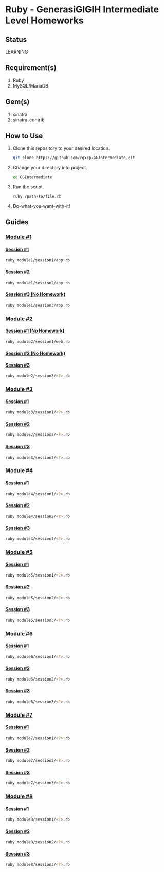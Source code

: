 # Ruby - GenerasiGIGIH Intermediate Level Homeworks

## Status

LEARNING

## Requirement(s)

1. Ruby
2. MySQL/MariaDB

## Gem(s)

1. sinatra
2. sinatra-contrib

## How to Use

1. Clone this repository to your desired location.
   ```bash
   git clone https://github.com/rgxcp/GGIntermediate.git
   ```
2. Change your directory into project.
   ```bash
   cd GGIntermediate
   ```
3. Run the script.
   ```bash
   ruby /path/to/file.rb
   ```
4. Do-what-you-want-with-it!

## Guides

### [Module #1](https://github.com/rgxcp/GGIntermediate/tree/master/module1)

#### [Session #1](https://github.com/rgxcp/GGIntermediate/tree/master/module1/session1)

```bash
ruby module1/session1/app.rb
```

#### [Session #2](https://github.com/rgxcp/GGIntermediate/tree/master/module1/session2)

```bash
ruby module1/session2/app.rb
```

#### [Session #3 (No Homework)](https://github.com/rgxcp/GGIntermediate/tree/master/module1/session3)

```bash
ruby module1/session3/app.rb
```

### [Module #2](https://github.com/rgxcp/GGIntermediate/tree/master/module2)

#### [Session #1 (No Homework)](https://github.com/rgxcp/GGIntermediate/tree/master/module2/session1)

```bash
ruby module2/session1/web.rb
```

#### [Session #2 (No Homework)](https://github.com/rgxcp/GGIntermediate/tree/master/module2/session2)

#### [Session #3](https://github.com/rgxcp/GGIntermediate/tree/master/module2/session3)

```bash
ruby module2/session3/<?>.rb
```

### [Module #3](https://github.com/rgxcp/GGIntermediate/tree/master/module3)

#### [Session #1](https://github.com/rgxcp/GGIntermediate/tree/master/module3/session1)

```bash
ruby module3/session1/<?>.rb
```

#### [Session #2](https://github.com/rgxcp/GGIntermediate/tree/master/module3/session2)

```bash
ruby module3/session2/<?>.rb
```

#### [Session #3](https://github.com/rgxcp/GGIntermediate/tree/master/module3/session3)

```bash
ruby module3/session3/<?>.rb
```

### [Module #4](https://github.com/rgxcp/GGIntermediate/tree/master/module4)

#### [Session #1](https://github.com/rgxcp/GGIntermediate/tree/master/module4/session1)

```bash
ruby module4/session1/<?>.rb
```

#### [Session #2](https://github.com/rgxcp/GGIntermediate/tree/master/module4/session2)

```bash
ruby module4/session2/<?>.rb
```

#### [Session #3](https://github.com/rgxcp/GGIntermediate/tree/master/module4/session3)

```bash
ruby module4/session3/<?>.rb
```

### [Module #5](https://github.com/rgxcp/GGIntermediate/tree/master/module5)

#### [Session #1](https://github.com/rgxcp/GGIntermediate/tree/master/module5/session1)

```bash
ruby module5/session1/<?>.rb
```

#### [Session #2](https://github.com/rgxcp/GGIntermediate/tree/master/module5/session2)

```bash
ruby module5/session2/<?>.rb
```

#### [Session #3](https://github.com/rgxcp/GGIntermediate/tree/master/module5/session3)

```bash
ruby module5/session3/<?>.rb
```

### [Module #6](https://github.com/rgxcp/GGIntermediate/tree/master/module6)

#### [Session #1](https://github.com/rgxcp/GGIntermediate/tree/master/module6/session1)

```bash
ruby module6/session1/<?>.rb
```

#### [Session #2](https://github.com/rgxcp/GGIntermediate/tree/master/module6/session2)

```bash
ruby module6/session2/<?>.rb
```

#### [Session #3](https://github.com/rgxcp/GGIntermediate/tree/master/module6/session3)

```bash
ruby module6/session3/<?>.rb
```

### [Module #7](https://github.com/rgxcp/GGIntermediate/tree/master/module7)

#### [Session #1](https://github.com/rgxcp/GGIntermediate/tree/master/module7/session1)

```bash
ruby module7/session1/<?>.rb
```

#### [Session #2](https://github.com/rgxcp/GGIntermediate/tree/master/module7/session2)

```bash
ruby module7/session2/<?>.rb
```

#### [Session #3](https://github.com/rgxcp/GGIntermediate/tree/master/module7/session3)

```bash
ruby module7/session3/<?>.rb
```

### [Module #8](https://github.com/rgxcp/GGIntermediate/tree/master/module8)

#### [Session #1](https://github.com/rgxcp/GGIntermediate/tree/master/module8/session1)

```bash
ruby module8/session1/<?>.rb
```

#### [Session #2](https://github.com/rgxcp/GGIntermediate/tree/master/module8/session2)

```bash
ruby module8/session2/<?>.rb
```

#### [Session #3](https://github.com/rgxcp/GGIntermediate/tree/master/module8/session3)

```bash
ruby module8/session3/<?>.rb
```
